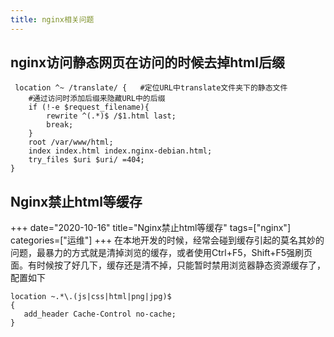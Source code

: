 ```yaml
---
title: nginx相关问题
---
```


## nginx访问静态网页在访问的时候去掉html后缀
```
 location ^~ /translate/ {   #定位URL中translate文件夹下的静态文件
    #通过访问时添加后缀来隐藏URL中的后缀
    if (!-e $request_filename){   
        rewrite ^(.*)$ /$1.html last;
        break;
    }
    root /var/www/html;
    index index.html index.nginx-debian.html;
    try_files $uri $uri/ =404;
}
```

## Nginx禁止html等缓存
+++
date="2020-10-16"
title="Nginx禁止html等缓存"
tags=["nginx"]
categories=["运维"]
+++
在本地开发的时候，经常会碰到缓存引起的莫名其妙的问题，最暴力的方式就是清掉浏览的缓存，或者使用Ctrl+F5，Shift+F5强刷页面。有时候按了好几下，缓存还是清不掉，只能暂时禁用浏览器静态资源缓存了，配置如下
```
location ~.*\.(js|css|html|png|jpg)$
{
   add_header Cache-Control no-cache;
}  
```
